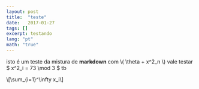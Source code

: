 ```yaml
---
layout: post
title:  "teste"
date:   2017-01-27
tags: []
excerpt: testando
lang: "pt"
math: "true"
---
```

isto é um teste da mistura de __markdown__ com <span>\\( \theta + x^2_n \\)</span> vale testar $ x^2_i = 73 \mod 3 $ tb

<p>\[\sum_{i=1}^\infty x_i\]</p>
